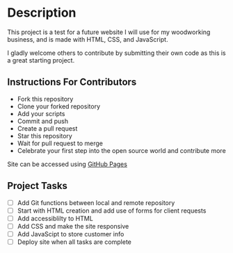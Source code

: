 # **Description**

This project is a test for a future website I will use for my woodworking business, and is made with HTML, CSS, and JavaScript. 

I gladly welcome others to contribute by submitting their own code as this is a great starting project. 

## **Instructions For Contributors**
+ Fork this repository
+ Clone your forked repository
+ Add your scripts
+ Commit and push
+ Create a pull request
+ Star this repository
+ Wait for pull request to merge
+ Celebrate your first step into the open source world and contribute more

Site can be accessed using [GitHub Pages](https://m-vers.github.io/m-vers.wwoodworker.github.io/)

## **Project Tasks**
- [ ] Add Git functions between local and remote repository
- [ ] Start with HTML creation and add use of forms for client requests
- [ ] Add accessiblilty to HTML
- [ ] Add CSS and make the site responsive  
- [ ] Add JavaScipt to store customer info
- [ ] Deploy site when all tasks are complete 
